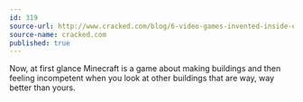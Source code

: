 ```yaml
---
id: 319
source-url: http://www.cracked.com/blog/6-video-games-invented-inside-other-video-games/
source-name: cracked.com
published: true
---
```

 Now, at first glance Minecraft is a game about making buildings and then feeling incompetent when you look at other buildings that are way, way better than yours.

